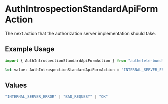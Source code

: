 # AuthIntrospectionStandardApiFormAction

The next action that the authorization server implementation should take.

## Example Usage

```typescript
import { AuthIntrospectionStandardApiFormAction } from "authelete-bundled/models/operations";

let value: AuthIntrospectionStandardApiFormAction = "INTERNAL_SERVER_ERROR";
```

## Values

```typescript
"INTERNAL_SERVER_ERROR" | "BAD_REQUEST" | "OK"
```